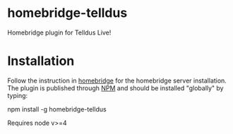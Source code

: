 # homebridge-telldus
Homebridge plugin for Telldus Live!

# Installation
Follow the instruction in [homebridge](https://www.npmjs.com/package/homebridge) for the homebridge server installation.
The plugin is published through [NPM](https://www.npmjs.com/package/homebridge-telldus) and should be installed "globally" by typing:

  npm install -g homebridge-telldus

Requires node v>=4

